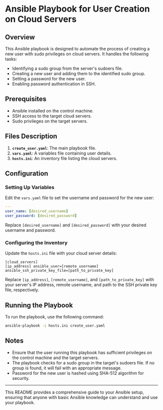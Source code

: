 # Ansible Playbook for User Creation on Cloud Servers

## Overview
This Ansible playbook is designed to automate the process of creating a new user with sudo privileges on cloud servers. It handles the following tasks:
- Identifying a sudo group from the server's sudoers file.
- Creating a new user and adding them to the identified sudo group.
- Setting a password for the new user.
- Enabling password authentication in SSH.

## Prerequisites
- Ansible installed on the control machine.
- SSH access to the target cloud servers.
- Sudo privileges on the target servers.

## Files Description
1. **`create_user.yaml`**: The main playbook file.
2. **`vars.yaml`**: A variables file containing user details.
3. **`hosts.ini`**: An inventory file listing the cloud servers.

## Configuration

### Setting Up Variables
Edit the `vars.yaml` file to set the username and password for the new user:
```yaml
---
user_name: [desired_username]
user_password: [desired_password]
```
Replace `[desired_username]` and `[desired_password]` with your desired username and password.

### Configuring the Inventory
Update the `hosts.ini` file with your cloud server details:
```
[cloud_servers]
[ip_address] ansible_user=[remote_username] ansible_ssh_private_key_file=[path_to_private_key]
```
Replace `[ip_address]`, `[remote_username]`, and `[path_to_private_key]` with your server's IP address, remote username, and path to the SSH private key file, respectively.

## Running the Playbook
To run the playbook, use the following command:
```bash
ansible-playbook -i hosts.ini create_user.yaml
```

## Notes
- Ensure that the user running this playbook has sufficient privileges on the control machine and the target servers.
- The playbook checks for a sudo group in the target's sudoers file. If no group is found, it will fail with an appropriate message.
- Password for the new user is hashed using SHA-512 algorithm for security.

---

This README provides a comprehensive guide to your Ansible setup, ensuring that anyone with basic Ansible knowledge can understand and use your playbook.